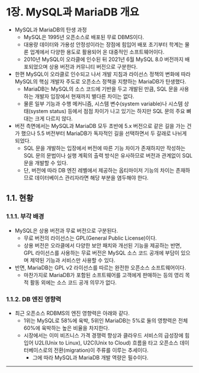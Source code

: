 # 1장. MySQL과 MariaDB 개요
- MySQL과 MariaDB의 탄생 과정
  - MySQL은 1995년 오픈소스로 배포된 무료 DBMS이다.
  - 대용량 데이터와 가용성 안정성이라는 장점에 힘입어 배포 초기부터 학계는 물론 업계에서 다양한 용도로 활용되어 온 대중적인 소프트웨어이다.
  - 2010년 MySQL이 오라클에 인수된 뒤 2021년 6월 MySQL 8.0 버전까지 배포되었으며 상용 버전과 커뮤니티 버전으로 구분한다.
- 한편 MySQL이 오라클로 인수되고 나서 개발 지침과 라이선스 정책의 변화에 따라 MySQL의 핵심 개발자 주도로 오픈소스 정책을 지향하는 MariaDB가 탄생했다.
  - MariaDB는 MySQL의 소스 코드에 기반을 두고 개발된 만큼, SQL 문을 사용하는 개발자 입장에서 현재까지 별다른 차이는 없다.
  - 물론 일부 기능과 수행 메커니즘, 시스템 변수(system variable)나 시스템 상태(system status) 등에서 점점 차이가 나고 있기는 하지만 SQL 문의 주요 뼈대는 크게 다르지 않다.
- 버전 측면에서는 MySQL과 MariaDB 모두 초반에 5.x 버전으로 같은 길을 가는 건가 했으나 5.5 버전부터 MariaDB가 독자적인 길을 선택하면서 두 갈래로 나뉘게 되었다.
  - SQL 문을 개발하는 입장에서 버전에 따른 기능 차이가 존재하지만 작성하는 SQL 문의 문법이나 실행 계획의 출력 방식은 유사하므로 버전과 관계없이 SQL 문을 개발할 수 있다.
  - 단, 버전에 따라 DB 엔진 레벨에서 제공하는 옵티마이저 기능의 차이는 존재하므로 데이터베이스 관리자라면 해당 부분을 염두해야 한다.

## 1.1. 현황
### 1.1.1. 부각 배경
- MySQL은 상용 버전과 무료 버전으로 구분된다.
  - 무료 버전의 라이선스는 GPL(General Public License)이다.
  - 상용 버전은 오라클에서 다양한 보안 패치와 개선된 기능을 제공하는 반면, GPL 라이선스를 사용하는 무료 버전은 MySQL 소스 코드 공개에 부담이 있으며 제약된 기능과 서비스만 사용할 수 있다.
- 반면, MariaDB는 GPL v2 라이선스를 따르는 완전한 오픈소스 소프트웨어이다.
  - 마찬가지로 MariaDB가 포함된 소프트웨어를 고객에게 판매하는 등의 영리 목적 활동 외에는 소스 코드 공개 의무가 없다.

### 1.1.2. DB 엔진 영향력
- 최근 오픈소스 RDBMS의 엔진 영향력은 아래와 같다.
  - 1위는 MySQL로 58%에 육박, 5위인 MariaDB는 5%로 둘의 영향력은 전체 60%에 육박하는 높은 비율을 차지한다.
  - 시장에서는 이미 비즈니스 가격 경쟁력 향상과 클라우드 서비스의 급성장에 힘입어 U2L(Unix to Linux), U2C(Unix to Cloud) 흐름을 타고 오픈소스 데이터베이스로의 전환(migration)이 주류를 이루는 추세이다.
    - 그에 따라 MySQL과 MariaDB 개발 역량은 필수이다.

---
